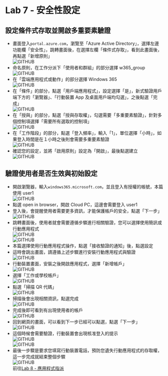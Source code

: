 # Lab 7 - 安全性設定

## 設定條件式存取並開啟多重要素驗證

- 畫面登入`portal.azure.com`，瀏覽至「Azure Active Directory」，選擇左邊功能欄「安全性」，跳轉畫面後，在選擇左欄「條件式存取」，看到此畫面後，再點選「新增原則」<br>
  ![GITHUB](https://github.com/BrianHsing/Windows365/blob/main/images/ca1.png "ca1")<br>
- 命名原則，在工作分派下「使用者和群組」的部分選擇 w365_group<br>
  ![GITHUB](https://github.com/BrianHsing/Windows365/blob/main/images/ca2.png "ca2")<br>
- 在「雲端應用程式或動作」的部分選擇 Windows 365<br>
  ![GITHUB](https://github.com/BrianHsing/Windows365/blob/main/images/ca3.png "ca3")<br>
- 在「條件」的部分，點選「用戶端應用程式」，設定選擇「是」，新式驗證用戶端下方的「瀏覽器」、「行動裝置 App 及桌面用戶端均勾選」，之後點選「完成」<br>
  ![GITHUB](https://github.com/BrianHsing/Windows365/blob/main/images/ca4.png "ca4")<br>
- 在「授與」的部分，點選「授與存取權」，勾選需要「多重要素驗證」，針對多個控制項選擇「需要所有選取的控制項」<br>
  ![GITHUB](https://github.com/BrianHsing/Windows365/blob/main/images/ca5.png "ca5")<br>
- 在「工作階段」的部分，點選「登入頻率」，輸入「1」，單位選擇「小時」，如果登入時間是在１小時之後則會需要多重要素驗證<br>
  ![GITHUB](https://github.com/BrianHsing/Windows365/blob/main/images/ca6.png "ca6")<br>
- 確認您的設定，並將「啟用原則」設定為「開啟」，最後點選建立<br>
  ![GITHUB](https://github.com/BrianHsing/Windows365/blob/main/images/ca6.png "ca7")<br>

## 驗證使用者是否生效與初始設定

- 開啟瀏覽器，輸入`windows365.microsoft.com`，並且登入有授權的帳號，本篇使用 user1<br>
  ![GITHUB](https://github.com/BrianHsing/Windows365/blob/main/images/login.png "login")<br>
- 點選 open in browser，開啟 Cloud PC，這邊會需要登入 user1<br>
- 登入後，會提醒使用者需要更多資訊，才能保護帳戶的安全，點選「下一步」<br>
  ![GITHUB](https://github.com/BrianHsing/Windows365/blob/main/images/ca6.png "ca8")<br>
- 跳轉畫面後，使用者就會需要遵循步驟進行相關驗證，您可以選擇使用簡訊或行動應用程式<br>
  ![GITHUB](https://github.com/BrianHsing/Windows365/blob/main/images/ca9.png "ca9")<br>
  ![GITHUB](https://github.com/BrianHsing/Windows365/blob/main/images/ca10.png "ca10")<br>
- 本篇選擇使用行動應用程式操作，點選「接收驗證的通知」後，點選設定<br>
- 這時會跳出畫面，請遵循上述步驟進行安裝行動應用程式與驗證<br>
  ![GITHUB](https://github.com/BrianHsing/Windows365/blob/main/images/ca11.png "ca11")<br>
- 行動裝置畫面，安裝之後開啟應用程式，選擇「新增帳戶」<br>
  ![GITHUB](https://github.com/BrianHsing/Windows365/blob/main/images/ca12.png "ca12")<br>
- 選擇「工作或學校帳戶」<br>
  ![GITHUB](https://github.com/BrianHsing/Windows365/blob/main/images/ca13.png "ca13")<br>
- 點選「掃描 QR 代碼」<br>
  ![GITHUB](https://github.com/BrianHsing/Windows365/blob/main/images/ca14.png "ca14")<br>
- 掃描後會出現相關資訊，點選完成<br>
  ![GITHUB](https://github.com/BrianHsing/Windows365/blob/main/images/ca15.png "ca15")<br>
- 完成後即可看到有出現使用者的帳戶<br>
  ![GITHUB](https://github.com/BrianHsing/Windows365/blob/main/images/ca16.png "ca16")<br>
- 回到網頁的畫面，可以看到下一步已經可以點選，點選「下一步」<br>
  ![GITHUB](https://github.com/BrianHsing/Windows365/blob/main/images/ca17.png "ca17")<br>
- 這個時候會需要驗證，行動裝置會出現核准登入的提示<br>
  ![GITHUB](https://github.com/BrianHsing/Windows365/blob/main/images/ca18.png "ca18")<br>
  ![GITHUB](https://github.com/BrianHsing/Windows365/blob/main/images/ca20.png "ca20")<br>
- 最後一步驟是要求您填寫行動裝置電話，預防您遺失行動應用程式的存取權，這一步完成就結束整個步驟<br>
  ![GITHUB](https://github.com/BrianHsing/Windows365/blob/main/images/ca19.png "ca19")<br>
前往[Lab 8 - 應用程式指派](https://github.com/BrianHsing/Windows365/blob/main/Lab8.md)<br>